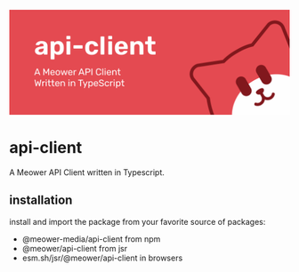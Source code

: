 ![Project logo](/banner.png)

# api-client

A Meower API Client written in Typescript.

## installation

install and import the package from your favorite source of packages:

- @meower-media/api-client from npm
- @meower/api-client from jsr
- esm.sh/jsr/@meower/api-client in browsers
